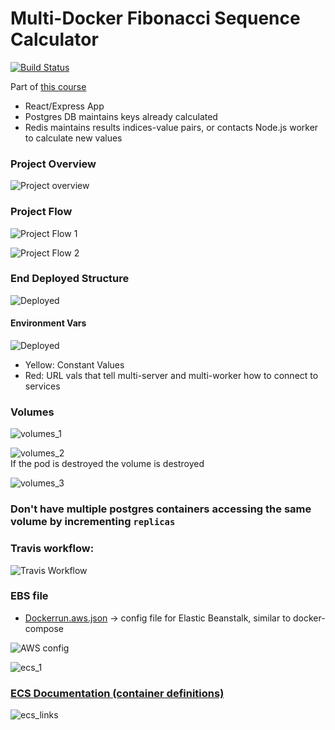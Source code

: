 # Multi-Docker Fibonacci Sequence Calculator

[![Build Status](https://travis-ci.org/AndLydakis/FibCalc.svg?branch=master)](https://travis-ci.org/AndLydakis/FibCalc)

Part of [this course](https://github.com/AndLydakis/DockerK8s)

* React/Express App
* Postgres DB maintains keys already calculated
* Redis maintains results indices-value pairs, or contacts Node.js worker to calculate new values

### Project Overview
![Project overview](resources/aws_project.jpg)  

### Project Flow

![Project Flow 1](resources/app_flow.jpg)  

![Project Flow 2](resources/app_flow_2.jpg)    

### End Deployed Structure

![Deployed](resources/k8s_deploy.jpg) 


#### Environment Vars

![Deployed](resources/k8s_env_vars.jpg)  
* Yellow: Constant Values
* Red: URL vals that tell multi-server and multi-worker how to connect to services

### Volumes  

![volumes_1](resources/k8s_volumes_1.jpg)   

![volumes_2](resources/k8s_volumes_4.jpg)   
If the pod is destroyed the volume is destroyed

![volumes_3](resources/k8s_volumes_3.jpg)  
    
### Don't have multiple postgres containers accessing the same volume by incrementing ```replicas```  

### Travis workflow:
![Travis Workflow](resources/travis_flow.jpg)

### EBS file
* [Dockerrun.aws.json](./Dockerrun.aws.json) -> config file for Elastic Beanstalk, similar to docker-compose

![AWS config](resources/aws_config.jpg)

![ecs_1](resources/ebs_ecs_1.jpg)  

### [ECS Documentation (container definitions)](https://docs.aws.amazon.com/AmazonECS/latest/developerguide/task_definition_parameters.html)  

![ecs_links](resources/ecs_links.jpg)  